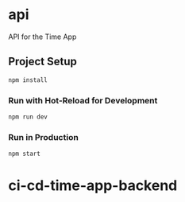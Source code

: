 # api

API for the Time App

## Project Setup

```sh
npm install
```

### Run with Hot-Reload for Development

```sh
npm run dev
```

### Run in Production

```sh
npm start
```
# ci-cd-time-app-backend
